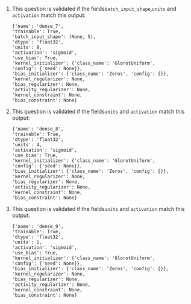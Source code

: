 1. This question is validated if the fields`batch_input_shape`,`units` and `activation` match this output: 

    ```
    {'name': 'dense_7',
    'trainable': True,
    'batch_input_shape': (None, 5),
    'dtype': 'float32',
    'units': 8,
    'activation': 'sigmoid',
    'use_bias': True,
    'kernel_initializer': {'class_name': 'GlorotUniform',
    'config': {'seed': None}},
    'bias_initializer': {'class_name': 'Zeros', 'config': {}},
    'kernel_regularizer': None,
    'bias_regularizer': None,
    'activity_regularizer': None,
    'kernel_constraint': None,
    'bias_constraint': None}
    ```

2. This question is validated if the fields`units` and `activation` match this output: 

    ```
    {'name': 'dense_8',
    'trainable': True,
    'dtype': 'float32',
    'units': 4,
    'activation': 'sigmoid',
    'use_bias': True,
    'kernel_initializer': {'class_name': 'GlorotUniform',
    'config': {'seed': None}},
    'bias_initializer': {'class_name': 'Zeros', 'config': {}},
    'kernel_regularizer': None,
    'bias_regularizer': None,
    'activity_regularizer': None,
    'kernel_constraint': None,
    'bias_constraint': None}
    ```
3. This question is validated if the fields`units` and `activation` match this output: 

    ```
    {'name': 'dense_9',
    'trainable': True,
    'dtype': 'float32',
    'units': 1,
    'activation': 'sigmoid',
    'use_bias': True,
    'kernel_initializer': {'class_name': 'GlorotUniform',
    'config': {'seed': None}},
    'bias_initializer': {'class_name': 'Zeros', 'config': {}},
    'kernel_regularizer': None,
    'bias_regularizer': None,
    'activity_regularizer': None,
    'kernel_constraint': None,
    'bias_constraint': None}
    ```

